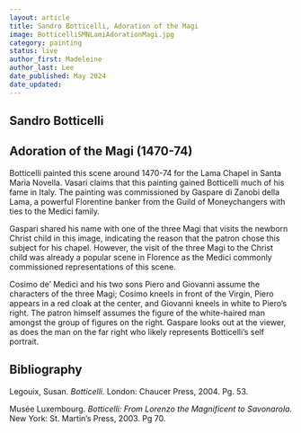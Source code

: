 ```yaml
---
layout: article
title: Sandro Botticelli, Adoration of the Magi
image: BotticelliSMNLamiAdorationMagi.jpg
category: painting
status: live
author_first: Madeleine 
author_last: Lee
date_published: May 2024
date_updated:
---
```


## Sandro Botticelli
## Adoration of the Magi (1470-74)

Botticelli painted this scene around 1470-74 for the Lama Chapel in Santa Maria Novella. Vasari claims that this painting gained Botticelli much of his fame in Italy. The painting was commissioned by Gaspare di Zanobi della Lama, a powerful Florentine banker from the Guild of Moneychangers with ties to the Medici family.  

 

Gaspari shared his name with one of the three Magi that visits the newborn Christ child in this image, indicating the reason that the patron chose this subject for his chapel. However, the visit of the three Magi to the Christ child was already a popular scene in Florence as the Medici commonly commissioned representations of this scene. 

 

Cosimo de’ Medici and his two sons Piero and Giovanni assume the characters of the three Magi; Cosimo kneels in front of the Virgin, Piero appears in a red cloak at the center, and Giovanni kneels in white to Piero’s right. The patron himself assumes the figure of the white-haired man amongst the group of figures on the right. Gaspare looks out at the viewer, as does the man on the far right who likely represents Botticelli’s self portrait. 

## Bibliography 
Legouix, Susan. *Botticelli.* London: Chaucer Press, 2004. Pg. 53. 

Musée Luxembourg. *Botticelli: From Lorenzo the Magnificent to Savonarola.* New York: St. Martin’s Press, 2003. Pg 70. 
